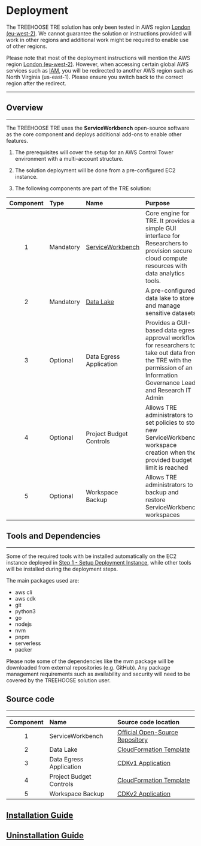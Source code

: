 # Deployment

The TREEHOOSE TRE solution has only been tested in AWS region [London (eu-west-2)](https://eu-west-2.console.aws.amazon.com/).
We cannot guarantee the solution or instructions provided will work in other regions and additional work might be required to enable use of other regions.

Please note that most of the deployment instructions will mention the AWS region [London (eu-west-2)](https://eu-west-2.console.aws.amazon.com/).
However, when accessing certain global AWS services such as [IAM](https://us-east-1.console.aws.amazon.com/iamv2/home?region=us-east-1#/home),
you will be redirected to another AWS region such as North Virginia (us-east-1).
Please ensure you switch back to the correct region after the redirect.

---

## Overview

---

The TREEHOOSE TRE uses the **ServiceWorkbench** open-source software as the core component and deploys additional add-ons to enable other features.

1) The prerequisites will cover the setup for an AWS Control Tower environment with a multi-account structure.

2) The solution deployment will be done from a pre-configured EC2 instance.

3) The following components are part of the TRE solution:

| Component | Type    | Name                     | Purpose                            |
|:---------:|:--------|:-------------------------|:-----------------------------------|
| 1         | Mandatory | [ServiceWorkbench](https://aws.amazon.com/government-education/research-and-technical-computing/service-workbench/)  | Core engine for TRE. It provides a simple GUI interface for Researchers to provision secure cloud compute resources with data analytics tools. |
| 2         | Mandatory | [Data Lake](https://aws.amazon.com/lake-formation) | A pre-configured data lake to store and manage sensitive datasets. |
| 3         | Optional  | Data Egress Application | Provides a GUI-based data egress approval workflow for researchers to take out data from the TRE with the permission of an Information Governance Lead and Research IT Admin |
| 4         | Optional  | Project Budget Controls | Allows TRE administrators to set policies to stop new ServiceWorkbench workspace creation when the provided budget limit is reached |
| 5         | Optional  | Workspace Backup | Allows TRE administrators to backup and restore ServiceWorkbench workspaces |

## Tools and Dependencies

---

Some of the required tools with be installed automatically on the EC2 instance deployed in [Step 1 - Setup Deployment Instance](./Step1-SetupDeploymentInstance.md),
while other tools will be installed during the deployment steps.

The main packages used are:

- aws cli
- aws cdk
- git
- python3
- go
- nodejs
- nvm
- pnpm
- serverless
- packer

Please note some of the dependencies like the nvm package will be downloaded from external repositories (e.g. GitHub).
Any package management requirements such as availability and security will need to be covered by the TREEHOOSE solution user.

## Source code

---

| Component |Name                     | Source code location  |
|:---------:|:------------------------|:-----------------------------------|
| 1         | ServiceWorkbench | [Official Open-Source Repository](https://github.com/awslabs/service-workbench-on-aws/releases/tag/v5.2.3) |
| 2         | Data Lake | [CloudFormation Template](../../src/data_lake/DataLake-Cfn.yaml) |
| 3         | Data Egress Application | [CDKv1 Application](./) |
| 4         | Project Budget Controls | [CloudFormation Template](../../src/components/budget_controls/ProjectBudgetControl-Cfn.yaml) |
| 5         | Workspace Backup | [CDKv2 Application](./) |

## [Installation Guide](./INSTALLATION.md)

## [Uninstallation Guide](./UNINSTALLATION.md)
